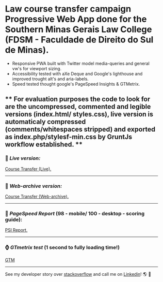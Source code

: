 # Law course transfer campaign Progressive Web App done for the Southern Minas Gerais Law College (FDSM - Faculdade de Direito do Sul de Minas).

- Responsive PWA built with Twitter model media-queries and general vw's for viewport sizing.
- Accessibility tested with aXe Deque and Google's lighthouse and improved trought alt's and aria-labels.
- Speed tested thought google's PageSpeed Insights & GTMetrix.

** For evaluation purposes the code to look for are the uncompressed, commented and legible versions (index.html/ styles.css), live version is automaticaly compressed (comments/whitespaces stripped) and exported as index.php/stylesf-min.css by GruntJs workflow established. ** 
<br>
---

### :metal: *Live version:* 
[Course Transfer (Live).](https://www.fdsm.edu.br/transferencia/)

---

### :date: *Web-archive version:*
[Course Transfer (Web-archive).](http://web.archive.org/web/20190607191333/https://www.fdsm.edu.br/transferencia/)

---

### :rabbit2: *PageSpeed Report* (**98** - mobile/ **100** - desktop - scoring guide):
[PSI Report.](https://developers.google.com/speed/pagespeed/insights/?url=https%3A%2F%2Fwww.fdsm.edu.br%2Ftransferencia%2F&tab=desktop)

---

### :watch: *GTmetrix test* (1 second to fully loading time!)
[GTM](https://gtmetrix.com/reports/www.fdsm.edu.br/Zm7tvZVa)

---

See my developer story over [stackoverflow](https://stackoverflow.com/story/andreygomes87b) and call me on [Linkedin](https://www.linkedin.com/in/andreygomes87b/)! :earth_americas: :metal: 

